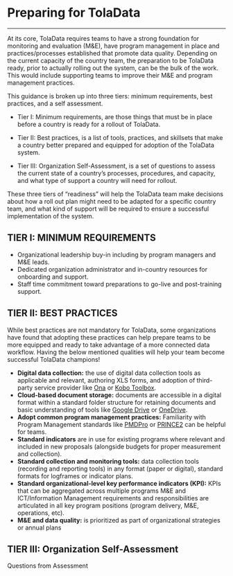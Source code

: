# Preparing for TolaData

---

At its core, TolaData requires teams to have a strong foundation for monitoring and evaluation \(M&E\), have program management in place and practices/processes established that promote data quality. Depending on the current capacity of the country team, the preparation to be TolaData ready, prior to actually rolling out the system, can be the bulk of the work. This would include supporting teams to improve their M&E and program management practices.

This guidance is broken up into three tiers: minimum requirements, best practices, and a self assessment.

* Tier I: Minimum requirements, are those things that must be in place before a country is ready for a rollout of TolaData.

* Tier II: Best practices, is a list of tools, practices, and skillsets that make a country better prepared and equipped for adoption of the TolaData system.

* Tier III: Organization Self-Assessment, is a set of questions to assess the current state of a country’s processes, procedures, and capacity, and what type of support a country will need for rollout.

These three tiers of “readiness” will help the TolaData team make decisions about how a roll out plan might need to be adapted for a specific country team, and what kind of support will be required to ensure a successful implementation of the system.

## TIER I: MINIMUM REQUIREMENTS

* Organizational leadership buy-in including by program managers and M&E leads.
* Dedicated organization administrator and in-country resources for onboarding and support.
* Staff time commitment toward preparations to go-live and post-training support.

## TIER II: BEST PRACTICES

While best practices are not mandatory for TolaData, some organizations have found that adopting these practices can help prepare teams to be more equipped and ready to take advantage of a more connected data workflow. Having the below mentioned qualities will help your team become successful TolaData champions!

* **Digital data collection:** the use of digital data collection tools as applicable and relevant, authoring XLS forms, and adoption of third-party service provider like [Ona](https://ona.io/) or [Kobo Toolbox](http://www.kobotoolbox.org/).
* **Cloud-based document storage:** documents are accessible in a digital format within a standard folder structure for retaining documents and basic understanding of tools like [Google Drive](https://www.google.com/drive/) or [OneDrive](https://onedrive.live.com/).
* **Adopt common program management practices:** Familiarity with Program Management standards like [PMDPro](http://www.pm4ngos.com/the-guide-to-the-pmd-pro/) or [PRINCE2](https://www.prince2.com/uk/what-is-prince2) can be helpful for teams.
* **Standard indicators** are in use for existing programs where relevant and included in new proposals \(alongside budgets for proper measurement and collection\).
* **Standard collection and monitoring tools:** data collection tools \(recording and reporting tools\) in any format \(paper or digital\), standard formats for logframes or indicator plans. 
* **Standard organizational-level key performance indicators \(KPI\):** KPIs that can be aggregated across multiple programs M&E and ICT/Information Management requirements and responsibilities are articulated in all key program positions \(program delivery, M&E, operations, etc\).
* **M&E and data quality:** is prioritized as part of organizational strategies or annual plans

## TIER III: Organization Self-Assessment

Questions from Assessment

